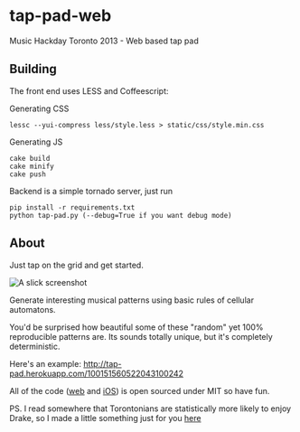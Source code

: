 tap-pad-web
===========

Music Hackday Toronto 2013 - Web based tap pad

Building
-------------

The front end uses LESS and Coffeescript:

Generating CSS
```
lessc --yui-compress less/style.less > static/css/style.min.css
```

Generating JS

```
cake build
cake minify
cake push
```

Backend is a simple tornado server, just run

```
pip install -r requirements.txt
python tap-pad.py (--debug=True if you want debug mode)
```

About
-----------

Just tap on the grid and get started.

![A slick screenshot](http://i.imgur.com/GydrFbG.png)

Generate interesting musical patterns using basic rules of cellular automatons.

You'd be surprised how beautiful some of these "random" yet 100% reproducible patterns are. Its sounds totally unique, but it's completely deterministic.

Here's an example: http://tap-pad.herokuapp.com/100151560522043100242

All of the code ([web](https://github.com/dmitric/tap-pad-web) and [iOS](https://github.com/dmitric/tap-pad-ios)) is open sourced under MIT so have fun.

PS. I read somewhere that Torontonians are statistically more likely to enjoy Drake, so I made a little something just for you [here](http://tap-pad.herokuapp.com/drake)
